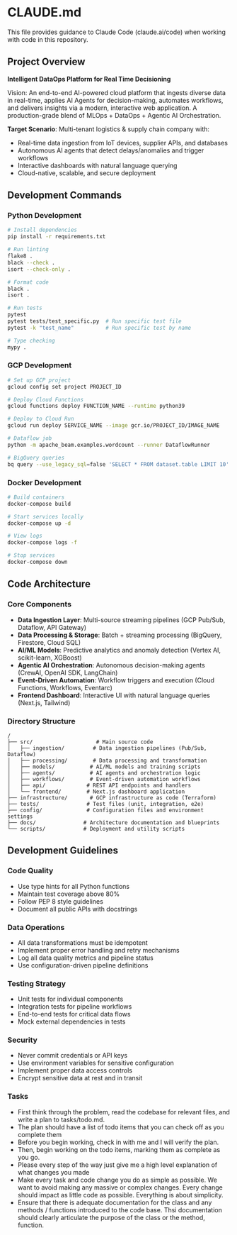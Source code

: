# CLAUDE.md

This file provides guidance to Claude Code (claude.ai/code) when working with code in this repository.

## Project Overview

**Intelligent DataOps Platform for Real Time Decisioning**

Vision: An end-to-end AI-powered cloud platform that ingests diverse data in real-time, applies AI Agents for decision-making, automates workflows, and delivers insights via a modern, interactive web application. A production-grade blend of MLOps + DataOps + Agentic AI Orchestration.

**Target Scenario**: Multi-tenant logistics & supply chain company with:
- Real-time data ingestion from IoT devices, supplier APIs, and databases
- Autonomous AI agents that detect delays/anomalies and trigger workflows
- Interactive dashboards with natural language querying
- Cloud-native, scalable, and secure deployment

## Development Commands

### Python Development
```bash
# Install dependencies
pip install -r requirements.txt

# Run linting
flake8 .
black --check .
isort --check-only .

# Format code
black .
isort .

# Run tests
pytest
pytest tests/test_specific.py  # Run specific test file
pytest -k "test_name"          # Run specific test by name

# Type checking
mypy .
```

### GCP Development
```bash
# Set up GCP project
gcloud config set project PROJECT_ID

# Deploy Cloud Functions
gcloud functions deploy FUNCTION_NAME --runtime python39

# Deploy to Cloud Run
gcloud run deploy SERVICE_NAME --image gcr.io/PROJECT_ID/IMAGE_NAME

# Dataflow job
python -m apache_beam.examples.wordcount --runner DataflowRunner

# BigQuery queries
bq query --use_legacy_sql=false 'SELECT * FROM dataset.table LIMIT 10'
```

### Docker Development
```bash
# Build containers
docker-compose build

# Start services locally
docker-compose up -d

# View logs
docker-compose logs -f

# Stop services
docker-compose down
```

## Code Architecture

### Core Components
- **Data Ingestion Layer**: Multi-source streaming pipelines (GCP Pub/Sub, Dataflow, API Gateway)
- **Data Processing & Storage**: Batch + streaming processing (BigQuery, Firestore, Cloud SQL)
- **AI/ML Models**: Predictive analytics and anomaly detection (Vertex AI, scikit-learn, XGBoost)
- **Agentic AI Orchestration**: Autonomous decision-making agents (CrewAI, OpenAI SDK, LangChain)
- **Event-Driven Automation**: Workflow triggers and execution (Cloud Functions, Workflows, Eventarc)
- **Frontend Dashboard**: Interactive UI with natural language queries (Next.js, Tailwind)

### Directory Structure
```
/
├── src/                    # Main source code
│   ├── ingestion/         # Data ingestion pipelines (Pub/Sub, Dataflow)
│   ├── processing/        # Data processing and transformation
│   ├── models/           # AI/ML models and training scripts
│   ├── agents/           # AI agents and orchestration logic
│   ├── workflows/        # Event-driven automation workflows
│   ├── api/             # REST API endpoints and handlers
│   └── frontend/        # Next.js dashboard application
├── infrastructure/       # GCP infrastructure as code (Terraform)
├── tests/               # Test files (unit, integration, e2e)
├── config/              # Configuration files and environment settings
├── docs/               # Architecture documentation and blueprints
└── scripts/            # Deployment and utility scripts
```

## Development Guidelines

### Code Quality
- Use type hints for all Python functions
- Maintain test coverage above 80%
- Follow PEP 8 style guidelines
- Document all public APIs with docstrings

### Data Operations
- All data transformations must be idempotent
- Implement proper error handling and retry mechanisms
- Log all data quality metrics and pipeline status
- Use configuration-driven pipeline definitions

### Testing Strategy
- Unit tests for individual components
- Integration tests for pipeline workflows
- End-to-end tests for critical data flows
- Mock external dependencies in tests

### Security
- Never commit credentials or API keys
- Use environment variables for sensitive configuration
- Implement proper data access controls
- Encrypt sensitive data at rest and in transit

### Tasks
- First think through the problem, read the codebase for relevant files, and write a plan to tasks/todo.md.
- The plan should have a list of todo items that you can check off as you complete them
- Before you begin working, check in with me and I will verify the plan.
- Then, begin working on the todo items, marking them as complete as you go.
- Please every step of the way just give me a high level explanation of what changes you made
- Make every task and code change you do as simple as possible. We want to avoid making any massive or complex changes. Every change should impact as little code as possible. Everything is about simplicity.
- Ensure that there is adequate documentation for the class and any methods / functions introduced to the code base. Thsi documentation should clearly articulate the purpose of the class or the method, function. 